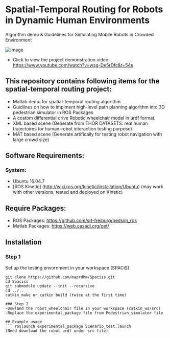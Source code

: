 # Spatial-Temporal Routing for Robots in Dynamic Human Environments
Algorithm demo &amp; Guidelines for Simulating Mobile Robots in Crowded Environment

![image](https://github.com/user-attachments/assets/908d6e9e-1cac-4690-8727-24b935bdad52)


- Click to view the project demonstration video: https://www.youtube.com/watch?v=wsg-De5rDfc&t=54s

## This repository contains following items for the spatial-temporal routing project:
- Matlab demo for spatial-temporal routing algorithm
- Guidlines on how to impiment high-level path planning algorithm into 3D pedestrian simulator in ROS Packages
- A costom differential drive Robotic wheelchair model in urdf format.
- XML based scene (Generate from THÖR DATASETS: real human trajectoires for human-robot interaction testing purpose)
- MAT based scene (Generate artifically for testing robot navigation with large crowd size)


## Software Requirements:
### System:
- Ubuntu 16.04.7
- [ROS Kinetic] (http://wiki.ros.org/kinetic/Installation/Ubuntu) (may work with other versions, tested and deployed on Kinetic)

## Require Packages:
- ROS Packages: https://github.com/srl-freiburg/pedsim_ros
- Matlab Packages: https://web.casadi.org/get/

## Installation

### Step 1
Set up the testing envornment in your workspace (SPACiS)

```cd [workspace]/src
git clone https://github.com/maprdhm/Spaciss.git  
cd Spaciss
git submodule update --init --recursive
cd ../..
catkin_make or catkin build (twice at the first time)

### Step 2
-Dowland the robot_wheelchair file in your workspace (catkin_ws/src)
-Replace the experimental_package file from Pedestrian_simulator file

## Example usage
``` roslaunch experimental_package Scenario_test.launch
(Need download the robot urdf under src file)
